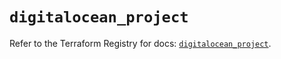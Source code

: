 # `digitalocean_project`

Refer to the Terraform Registry for docs: [`digitalocean_project`](https://registry.terraform.io/providers/digitalocean/digitalocean/2.43.0/docs/resources/project).
